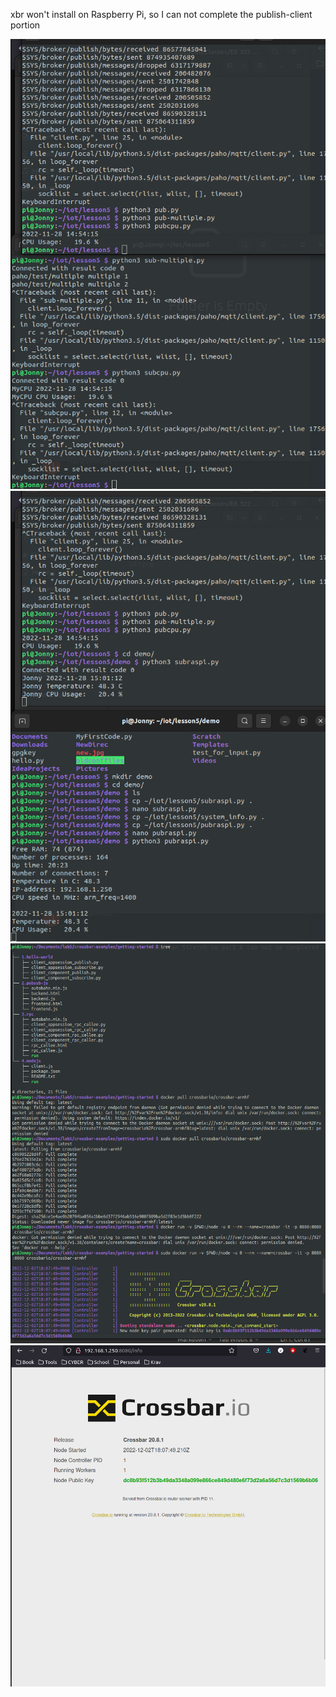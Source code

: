 xbr won't install on Raspberry Pi, so I can not complete the publish-client portion

![PNG1](5A1.png)
![PNG2](5A2.png)
![PNG3](5B1.png)
![PNG4](5B2.png)
